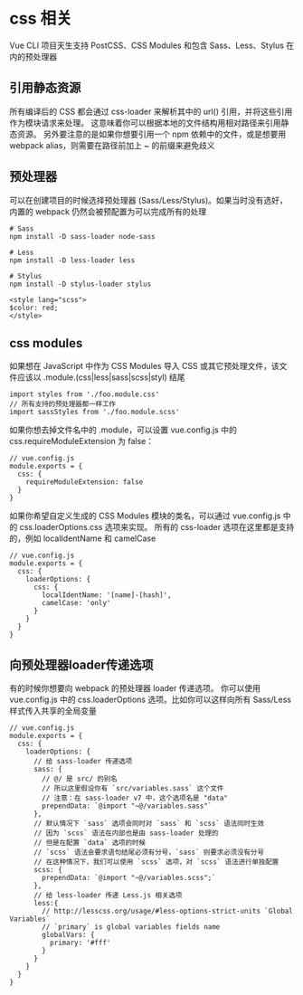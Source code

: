 # css 相关
Vue CLI 项目天生支持 PostCSS、CSS Modules 和包含 Sass、Less、Stylus 在内的预处理器

## 引用静态资源
所有编译后的 CSS 都会通过 css-loader 来解析其中的 url() 引用，并将这些引用作为模块请求来处理。
这意味着你可以根据本地的文件结构用相对路径来引用静态资源。
另外要注意的是如果你想要引用一个 npm 依赖中的文件，或是想要用 webpack alias，则需要在路径前加上 ~ 的前缀来避免歧义

## 预处理器
可以在创建项目的时候选择预处理器 (Sass/Less/Stylus)。如果当时没有选好，内置的 webpack 仍然会被预配置为可以完成所有的处理
````
# Sass
npm install -D sass-loader node-sass

# Less
npm install -D less-loader less

# Stylus
npm install -D stylus-loader stylus

<style lang="scss">
$color: red;
</style>
````

## css modules

如果想在 JavaScript 中作为 CSS Modules 导入 CSS 或其它预处理文件，该文件应该以 .module.(css|less|sass|scss|styl) 结尾
````
import styles from './foo.module.css'
// 所有支持的预处理器都一样工作
import sassStyles from './foo.module.scss'
````
如果你想去掉文件名中的 .module，可以设置 vue.config.js 中的 css.requireModuleExtension 为 false：
````
// vue.config.js
module.exports = {
  css: {
    requireModuleExtension: false
  }
}
````
如果你希望自定义生成的 CSS Modules 模块的类名，可以通过 vue.config.js 中的 css.loaderOptions.css 选项来实现。
所有的 css-loader 选项在这里都是支持的，例如 localIdentName 和 camelCase

````
// vue.config.js
module.exports = {
  css: {
    loaderOptions: {
      css: {
        localIdentName: '[name]-[hash]',
        camelCase: 'only'
      }
    }
  }
}
````
## 向预处理器loader传递选项
有的时候你想要向 webpack 的预处理器 loader 传递选项。
你可以使用 vue.config.js 中的 css.loaderOptions 选项。比如你可以这样向所有 Sass/Less 样式传入共享的全局变量

````
// vue.config.js
module.exports = {
  css: {
    loaderOptions: {
      // 给 sass-loader 传递选项
      sass: {
        // @/ 是 src/ 的别名
        // 所以这里假设你有 `src/variables.sass` 这个文件
        // 注意：在 sass-loader v7 中，这个选项名是 "data"
        prependData: `@import "~@/variables.sass"`
      },
      // 默认情况下 `sass` 选项会同时对 `sass` 和 `scss` 语法同时生效
      // 因为 `scss` 语法在内部也是由 sass-loader 处理的
      // 但是在配置 `data` 选项的时候
      // `scss` 语法会要求语句结尾必须有分号，`sass` 则要求必须没有分号
      // 在这种情况下，我们可以使用 `scss` 选项，对 `scss` 语法进行单独配置
      scss: {
        prependData: `@import "~@/variables.scss";`
      },
      // 给 less-loader 传递 Less.js 相关选项
      less:{
        // http://lesscss.org/usage/#less-options-strict-units `Global Variables`
        // `primary` is global variables fields name
        globalVars: {
          primary: '#fff'
        }
      }
    }
  }
}
````





























